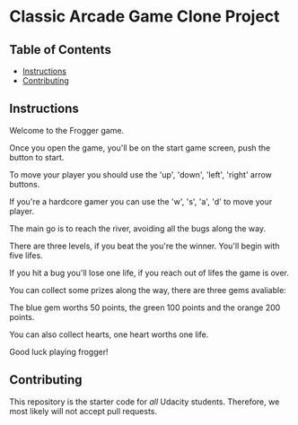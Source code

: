 # Classic Arcade Game Clone Project

## Table of Contents

- [Instructions](#instructions)
- [Contributing](#contributing)

## Instructions

Welcome to the Frogger game.

Once you open the game, you'll be on the start game screen, push the button to start.

To move your player you should use the 'up', 'down', 'left', 'right' arrow buttons.

If you're a hardcore gamer you can use the 'w', 's', 'a', 'd' to move your player.

The main go is to reach the river, avoiding all the bugs along the way.

There are three levels, if you beat the you're the winner. You'll begin with five lifes.

If you hit a bug you'll lose one life, if you reach out of lifes the game is over.

You can collect some prizes along the way, there are three gems avaliable:

The blue gem worths 50 points, the green 100 points and the orange 200 points.

You can also collect hearts, one heart worths one life.

Good luck playing frogger!

## Contributing

This repository is the starter code for _all_ Udacity students. Therefore, we most likely will not accept pull requests.
